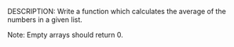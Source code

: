 DESCRIPTION:
Write a function which calculates the average of the numbers in a given list.

Note: Empty arrays should return 0.